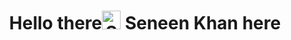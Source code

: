 <h1 align="center">Hello there<img src="https://raw.githubusercontent.com/aemmadi/aemmadi/master/wave.gif" alt="Seneen Khan" width="30px"> Seneen Khan here
  
